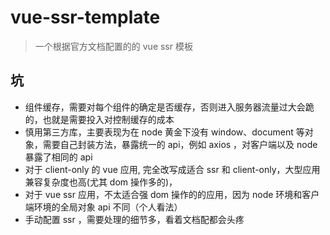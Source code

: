 # vue-ssr-template

> 一个根据官方文档配置的的 vue ssr 模板

## 坑
- 组件缓存，需要对每个组件的确定是否缓存，否则进入服务器流量过大会跪的，也就是需要投入对控制缓存的成本
- 慎用第三方库，主要表现为在 node 黄金下没有 window、document 等对象，需要自己封装方法，暴露统一的 api，例如 axios ，对客户端以及 node 暴露了相同的 api
- 对于 client-only 的 vue 应用, 完全改写成适合 ssr 和 client-only，大型应用兼容复杂度也高(尤其 dom 操作多的)，
- 对于 vue ssr 应用，不太适合强 dom 操作的的应用，因为 node 环境和客户端环境的全局对象 api 不同（个人看法）
- 手动配置 ssr ，需要处理的细节多，看着文档配都会头疼
